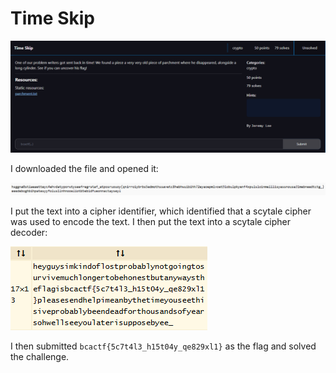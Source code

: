 # Time Skip

![](../images/time-skip-part-1.png)

I downloaded the file and opened it:

![](../images/time-skip-part-2.png)

I put the text into a cipher identifier, which identified that a scytale cipher was used to encode the text. I then put the text into a scytale cipher decoder:

![](../images/time-skip-part-3.png)

I then submitted `bcactf{5c7t4l3_h15t04y_qe829xl1}` as the flag and solved the challenge.

